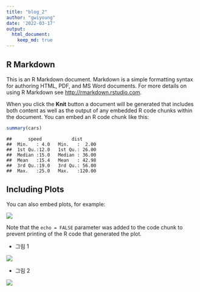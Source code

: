 ```yaml
---
title: "blog_2"
author: "gwiyoung"
date: '2022-03-17'
output: 
  html_document:
    keep_md: true
---
```




## R Markdown

This is an R Markdown document. Markdown is a simple formatting syntax for authoring HTML, PDF, and MS Word documents. For more details on using R Markdown see <http://rmarkdown.rstudio.com>.

When you click the **Knit** button a document will be generated that includes both content as well as the output of any embedded R code chunks within the document. You can embed an R code chunk like this:


```r
summary(cars)
```

```
##      speed           dist       
##  Min.   : 4.0   Min.   :  2.00  
##  1st Qu.:12.0   1st Qu.: 26.00  
##  Median :15.0   Median : 36.00  
##  Mean   :15.4   Mean   : 42.98  
##  3rd Qu.:19.0   3rd Qu.: 56.00  
##  Max.   :25.0   Max.   :120.00
```

## Including Plots

You can also embed plots, for example:

![](/images/blog_2_files/figure-html/unnamed-chunk-1-1.png)<!-- -->

Note that the `echo = FALSE` parameter was added to the code chunk to prevent printing of the R code that generated the plot.

- 그림 1

![](/images/blog_2_files/figure-html/unnamed-chunk-2-1.png)<!-- -->

- 그림 2

![](/images/blog_2_files/figure-html/unnamed-chunk-3-1.png)<!-- -->
